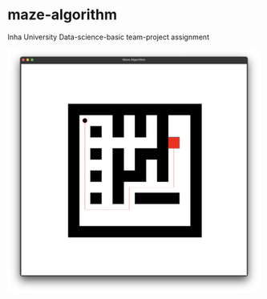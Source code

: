 # maze-algorithm
Inha University Data-science-basic team-project assignment

![Screenhot](./imgs/screenshot.png)
